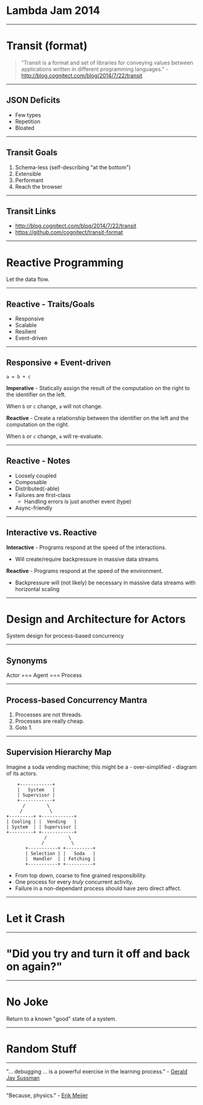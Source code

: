 Lambda Jam 2014
===============

---

# Transit (format)

  > "Transit is a format and set of libraries for conveying values between applications written in different programming languages." - http://blog.cognitect.com/blog/2014/7/22/transit

---

## JSON Deficits

  * Few types
  * Repetition
  * Bloated

---

## Transit Goals

  1. Schema-less (self-describing "at the bottom")
  2. Extensible
  3. Performant
  4. Reach the browser

---

## Transit Links

  * http://blog.cognitect.com/blog/2014/7/22/transit
  * https://github.com/cognitect/transit-format

---

# Reactive Programming

Let the data flow.

---

## Reactive - Traits/Goals

  * Responsive
  * Scalable
  * Resilient
  * Event-driven

---

## Responsive + Event-driven

```
a = b + c
```

**Imperative** - Statically assign the result of the computation on the right to the identifier on the left.

When `b` or `c` change, `a` will not change.

**Reactive** - Create a relationship between the identifier on the left and the computation on the right.

When `b` or `c` change, `a` will re-evaluate.

---

## Reactive - Notes

  * Loosely coupled
  * Composable
  * Distributed(-able)
  * Failures are first-class
    * Handling errors is just another event (type)
  * Async-friendly

---

## Interactive vs. Reactive

**Interactive** - Programs respond at the speed of the interactions.

  * Will create/require backpressure in massive data streams

**Reactive** - Programs respond at the speed of the environment.

  * Backpressure will (not likely) be necessary in massive data streams with horizontal scaling

---

# Design and Architecture for Actors

System design for process-based concurrency

---

## Synonyms

Actor === Agent === Process

---

## Process-based Concurrency Mantra

  1. Processes are not threads.
  2. Processes are really cheap.
  3. Goto 1.

---

## Supervision Hierarchy Map

Imagine a soda vending machine; this might be a - over-simplified - diagram of its actors.

```
    +------------+
    |   System   |
    | Supervisor |
    +------------+
      /        \
     /          \
+---------+ +------------+
| Cooling | |  Vending   |
| System  | | Supervisor |
+---------+ +------------+
              /        \
             /          \
       +-----------+ +----------+
       | Selection | |   Soda   |
       |  Handler  | | Fetching |
       +-----------+ +----------+
```

  * From top down, coarse to fine grained responsibility.
  * One process for every *truly* concurrent activity.
  * Failure in a non-dependant process should have zero direct affect.

---

# Let it Crash

---

# "Did you try and turn it off and back on again?"

---

# No Joke

Return to a known "good" state of a system.

---

# Random Stuff

---

"... debugging ... is a powerful exercise in the learning process." - [Gerald Jay Sussman](http://groups.csail.mit.edu/mac/users/gjs/biography.html)

---

"Because, physics." - [Erik Meijer](https://twitter.com/headinthebox)
